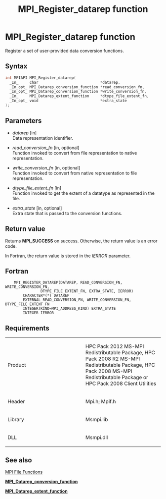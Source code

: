 ﻿---
title: MPI_Register_datarep function
TOCTitle: MPI_Register_datarep function
ms:assetid: 3c505756-3c1a-4284-b611-5bdda552819d
ms:mtpsurl: https://msdn.microsoft.com/en-us/library/Dn473459(v=VS.85)
ms:contentKeyID: 59360994
ms.date: 03/28/2018
mtps_version: v=VS.85
f1_keywords:
- MPI_REGISTER_DATAREP
- mpif/MPI_Register_datarep
- mpi/MPI_REGISTER_DATAREP
dev_langs:
- C++
- C
---

# MPI\_Register\_datarep function

Register a set of user-provided data conversion functions.

## Syntax

``` c++
int MPIAPI MPI_Register_datarep(
  _In_     char                            *datarep,
  _In_opt_ MPI_Datarep_conversion_function *read_conversion_fn,
  _In_opt_ MPI_Datarep_conversion_function *write_conversion_fn,
  _In_     MPI_Datarep_extent_function     *dtype_file_extent_fn,
  _In_opt_ void                            *extra_state
);
```

## Parameters

  - *datarep* \[in\]  
    Data representation identifier.

  - *read\_conversion\_fn* \[in, optional\]  
    Function invoked to convert from file representation to native representation.

  - *write\_conversion\_fn* \[in, optional\]  
    Function invoked to convert from native representation to file representation.

  - *dtype\_file\_extent\_fn* \[in\]  
    Function invoked to get the extent of a datatype as represented in the file.

  - *extra\_state* \[in, optional\]  
    Extra state that is passed to the conversion functions.

## Return value

Returns **MPI\_SUCCESS** on success. Otherwise, the return value is an error code.

In Fortran, the return value is stored in the *IERROR* parameter.

## Fortran

``` FORTRAN
    MPI_REGISTER_DATAREP(DATAREP, READ_CONVERSION_FN, WRITE_CONVERSION_FN,
                DTYPE_FILE_EXTENT_FN, EXTRA_STATE, IERROR)
        CHARACTER*(*) DATAREP
        EXTERNAL READ_CONVERSION_FN, WRITE_CONVERSION_FN, DTYPE_FILE_EXTENT_FN
        INTEGER(KIND=MPI_ADDRESS_KIND) EXTRA_STATE
        INTEGER IERROR
```

## Requirements

<table>
<colgroup>
<col style="width: 50%" />
<col style="width: 50%" />
</colgroup>
<tbody>
<tr class="odd">
<td><p>Product</p></td>
<td><p>HPC Pack 2012 MS-MPI Redistributable Package, HPC Pack 2008 R2 MS-MPI Redistributable Package, HPC Pack 2008 MS-MPI Redistributable Package or HPC Pack 2008 Client Utilities</p></td>
</tr>
<tr class="even">
<td><p>Header</p></td>
<td>Mpi.h;
Mpif.h</td>
</tr>
<tr class="odd">
<td><p>Library</p></td>
<td>Msmpi.lib</td>
</tr>
<tr class="even">
<td><p>DLL</p></td>
<td>Msmpi.dll</td>
</tr>
</tbody>
</table>


## See also

[MPI File Functions](mpi-file-functions.md)

[**MPI\_Datarep\_conversion\_function**](mpi-datarep-conversion-function-callback-function.md)

[**MPI\_Datarep\_extent\_function**](mpi-datarep-extent-function-callback-function.md)

